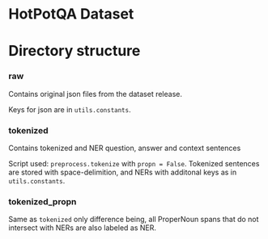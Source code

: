 # HotPotQA Dataset

# Directory structure
### raw
Contains original json files from the dataset release.

Keys for json are in ```utils.constants```.

### tokenized
Contains tokenized and NER question, answer and context sentences

Script used: ```preprocess.tokenize``` with ```propn = False```.
Tokenized sentences are stored with space-delimition, and NERs with additonal keys as in ```utils.constants```.

### tokenized_propn
Same as ```tokenized``` only difference being, all ProperNoun spans that do not intersect with NERs are also labeled as NER.




